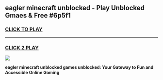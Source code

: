 
## eagler minecraft unblocked - Play Unblocked Gmaes & Free #6p5f1
<h3>
<a href="https://news.freeplayer.one?title=eagler_minecraft_unblocked&ref=26F">CLICK TO PLAY</a></h3>
<hr>

<h3>
<a href="https://news.freeplayer.one?title=eagler_minecraft_unblocked&ref=26F">CLICK 2 PLAY</a>
  
</h3>

<a href="https://news.freeplayer.one?title=eagler_minecraft_unblocked&ref=26F/"><img src="https://clearcache.store/games.png"></a>


**eagler minecraft unblocked games unblocked: Your Gateway to Fun and Accessible Online Gaming**
